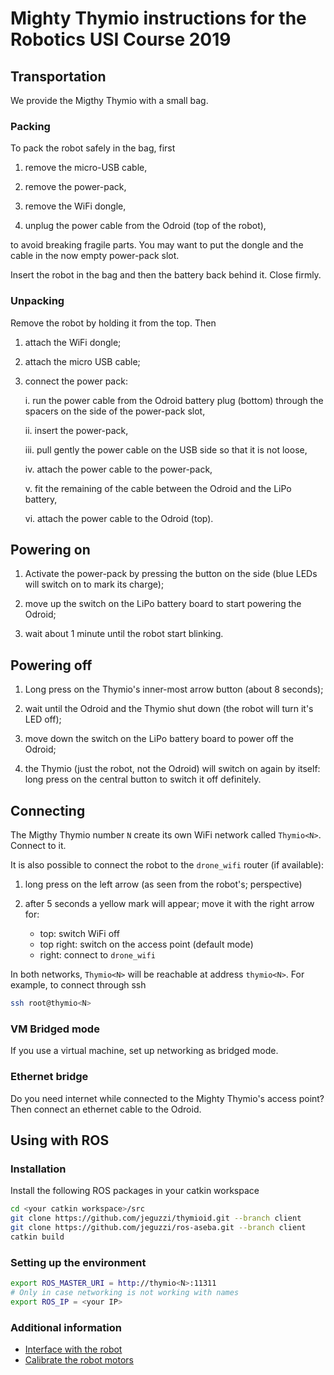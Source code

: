# Mighty Thymio instructions for the Robotics USI Course 2019

## Transportation

We provide the Migthy Thymio with a small bag.

### Packing

To pack the robot safely in the bag, first

1. remove the micro-USB cable,

2. remove the power-pack,

3. remove the WiFi dongle,

4. unplug the power cable from the Odroid (top of the robot),

to avoid breaking fragile parts. You may want to put the dongle and the cable in the now empty power-pack slot.

Insert the robot in the bag and then the battery back behind it. Close firmly.

### Unpacking

Remove the robot by holding it from the top. Then

1. attach the WiFi dongle;

1. attach the micro USB cable;

3. connect the power pack:

    i. run the power cable from the Odroid battery plug (bottom) through the spacers on the side of the power-pack slot,

    ii. insert the power-pack,

    iii. pull gently the power cable on the USB side so that it is not loose,

    iv. attach the power cable to the power-pack,

    v. fit the remaining of the cable between the Odroid and the LiPo battery,

    vi. attach the power cable to the Odroid (top).

## Powering on

1. Activate the power-pack by pressing the button on the side (blue LEDs will switch on to mark its charge);

2. move up the switch on the LiPo battery board to start powering the Odroid;

3. wait about 1 minute until the robot start blinking.

## Powering off

1. Long press on the Thymio's inner-most arrow button (about 8 seconds);

2. wait until the Odroid and the Thymio shut down (the robot will turn it's LED off);

3. move down the switch on the LiPo battery board to power off the Odroid;

4. the Thymio (just the robot, not the Odroid) will switch on again by itself: long press on the central button to switch it off definitely.

## Connecting

The Migthy Thymio number `N` create its own WiFi network called `Thymio<N>`. Connect to it.

It is also possible to connect the robot to the `drone_wifi` router (if available):

  1. long press on the left arrow (as seen from the robot's; perspective)

  2. after 5 seconds a yellow mark will appear; move it with the right arrow for:
 
     - top: switch WiFi off
     - top right: switch on the access point (default mode)
     - right: connect to `drone_wifi`

In both networks, `Thymio<N>` will be reachable at address `thymio<N>`. For example, to connect through ssh

  ```bash
  ssh root@thymio<N>
  ```
  
### VM Bridged mode

If you use a virtual machine, set up networking as bridged mode.
  
### Ethernet bridge

Do you need internet while connected to the Mighty Thymio's access point? Then connect an ethernet cable to the Odroid. 
  

## Using with ROS

### Installation

Install the following ROS packages in your catkin workspace

```bash
cd <your catkin workspace>/src
git clone https://github.com/jeguzzi/thymioid.git --branch client
git clone https://github.com/jeguzzi/ros-aseba.git --branch client
catkin build
```

### Setting up the environment

```bash
export ROS_MASTER_URI = http://thymio<N>:11311
# Only in case networking is not working with names
export ROS_IP = <your IP>
```

### Additional information

- [Interface with the robot](https://github.com/jeguzzi/mighty-thymio/blob/master/client.md)
- [Calibrate the robot motors](https://github.com/jeguzzi/mighty-thymio/blob/master/calibration.md)
